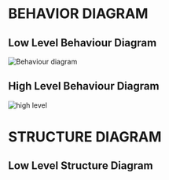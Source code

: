 # BEHAVIOR DIAGRAM
## Low Level Behaviour Diagram

![Behaviour diagram](https://user-images.githubusercontent.com/98867749/153440871-5f5c192d-43c6-4dc7-84a5-e6a1a3e22537.jpg)

## High Level Behaviour Diagram

![high level](https://user-images.githubusercontent.com/98867749/153443936-1b69b531-2e32-477a-8606-4b266314391b.jpg)

# STRUCTURE DIAGRAM
## Low Level Structure Diagram



